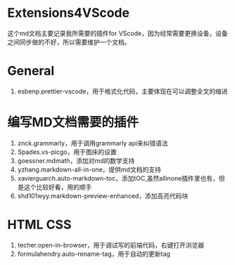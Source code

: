 # Extensions4VScode
这个md文档主要记录我所需要的插件for VScode，因为经常需要更换设备，设备之间同步做的不好，所以需要维护一个文档。

# General
1. esbenp.prettier-vscode，用于格式化代码，主要体现在可以调整全文的缩进

# 编写MD文档需要的插件
1. znck.grammarly，用于调用grammarly api来纠错语法
2. Spades.vs-picgo，用于图床的设置
3. goessner.mdmath，添加对md的数学支持
4. yzhang.markdown-all-in-one，提供md文档的支持
5. xavierguarch.auto-markdown-toc，添加tOC,虽然allinone插件里也有，但是这个比较好看，用的顺手
6. shd101wyy.markdown-preview-enhanced，添加高亮代码块


# HTML CSS
1. techer.open-in-browser，用于调试写的前端代码，右键打开浏览器
2. formulahendry.auto-rename-tag，用于自动的更新tag